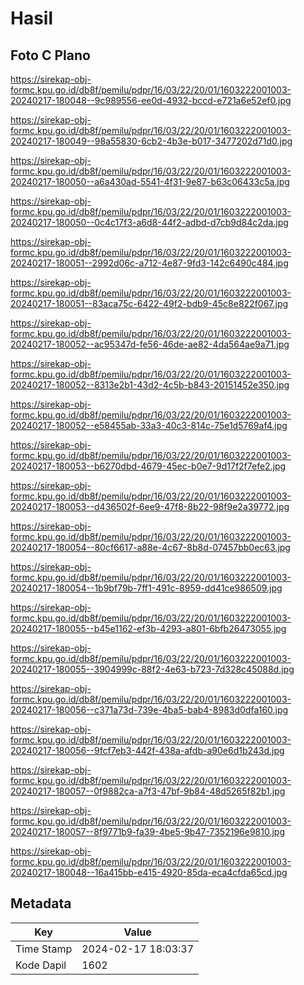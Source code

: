 # Hasil

## Foto C Plano

https://sirekap-obj-formc.kpu.go.id/db8f/pemilu/pdpr/16/03/22/20/01/1603222001003-20240217-180048--9c989556-ee0d-4932-bccd-e721a6e52ef0.jpg

https://sirekap-obj-formc.kpu.go.id/db8f/pemilu/pdpr/16/03/22/20/01/1603222001003-20240217-180049--98a55830-6cb2-4b3e-b017-3477202d71d0.jpg

https://sirekap-obj-formc.kpu.go.id/db8f/pemilu/pdpr/16/03/22/20/01/1603222001003-20240217-180050--a6a430ad-5541-4f31-9e87-b63c06433c5a.jpg

https://sirekap-obj-formc.kpu.go.id/db8f/pemilu/pdpr/16/03/22/20/01/1603222001003-20240217-180050--0c4c17f3-a6d8-44f2-adbd-d7cb9d84c2da.jpg

https://sirekap-obj-formc.kpu.go.id/db8f/pemilu/pdpr/16/03/22/20/01/1603222001003-20240217-180051--2992d06c-a712-4e87-9fd3-142c6490c484.jpg

https://sirekap-obj-formc.kpu.go.id/db8f/pemilu/pdpr/16/03/22/20/01/1603222001003-20240217-180051--83aca75c-6422-49f2-bdb9-45c8e822f067.jpg

https://sirekap-obj-formc.kpu.go.id/db8f/pemilu/pdpr/16/03/22/20/01/1603222001003-20240217-180052--ac95347d-fe56-46de-ae82-4da564ae9a71.jpg

https://sirekap-obj-formc.kpu.go.id/db8f/pemilu/pdpr/16/03/22/20/01/1603222001003-20240217-180052--8313e2b1-43d2-4c5b-b843-20151452e350.jpg

https://sirekap-obj-formc.kpu.go.id/db8f/pemilu/pdpr/16/03/22/20/01/1603222001003-20240217-180052--e58455ab-33a3-40c3-814c-75e1d5769af4.jpg

https://sirekap-obj-formc.kpu.go.id/db8f/pemilu/pdpr/16/03/22/20/01/1603222001003-20240217-180053--b6270dbd-4679-45ec-b0e7-9d17f2f7efe2.jpg

https://sirekap-obj-formc.kpu.go.id/db8f/pemilu/pdpr/16/03/22/20/01/1603222001003-20240217-180053--d436502f-6ee9-47f8-8b22-98f9e2a39772.jpg

https://sirekap-obj-formc.kpu.go.id/db8f/pemilu/pdpr/16/03/22/20/01/1603222001003-20240217-180054--80cf6617-a88e-4c67-8b8d-07457bb0ec63.jpg

https://sirekap-obj-formc.kpu.go.id/db8f/pemilu/pdpr/16/03/22/20/01/1603222001003-20240217-180054--1b9bf79b-7ff1-491c-8959-dd41ce986509.jpg

https://sirekap-obj-formc.kpu.go.id/db8f/pemilu/pdpr/16/03/22/20/01/1603222001003-20240217-180055--b45e1162-ef3b-4293-a801-6bfb26473055.jpg

https://sirekap-obj-formc.kpu.go.id/db8f/pemilu/pdpr/16/03/22/20/01/1603222001003-20240217-180055--3904999c-88f2-4e63-b723-7d328c45088d.jpg

https://sirekap-obj-formc.kpu.go.id/db8f/pemilu/pdpr/16/03/22/20/01/1603222001003-20240217-180056--c371a73d-739e-4ba5-bab4-8983d0dfa160.jpg

https://sirekap-obj-formc.kpu.go.id/db8f/pemilu/pdpr/16/03/22/20/01/1603222001003-20240217-180056--9fcf7eb3-442f-438a-afdb-a90e6d1b243d.jpg

https://sirekap-obj-formc.kpu.go.id/db8f/pemilu/pdpr/16/03/22/20/01/1603222001003-20240217-180057--0f9882ca-a7f3-47bf-9b84-48d5265f82b1.jpg

https://sirekap-obj-formc.kpu.go.id/db8f/pemilu/pdpr/16/03/22/20/01/1603222001003-20240217-180057--8f9771b9-fa39-4be5-9b47-7352196e9810.jpg

https://sirekap-obj-formc.kpu.go.id/db8f/pemilu/pdpr/16/03/22/20/01/1603222001003-20240217-180048--16a415bb-e415-4920-85da-eca4cfda65cd.jpg


## Metadata

| Key        | Value               |
| ---------- | ------------------- |
| Time Stamp | 2024-02-17 18:03:37 |
| Kode Dapil | 1602                |



